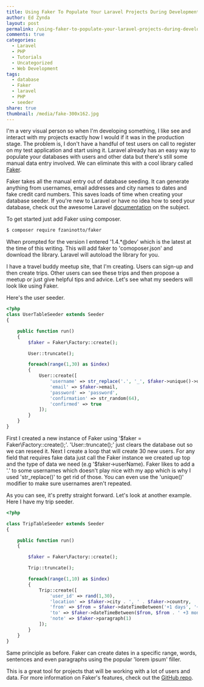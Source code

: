 ```yaml
---
title: Using Faker To Populate Your Laravel Projects During Development
author: Ed Zynda
layout: post
permalink: /using-faker-to-populate-your-laravel-projects-during-development/
comments: true
categories:
  - Laravel
  - PHP
  - Tutorials
  - Uncategorized
  - Web Development
tags:
  - database
  - Faker
  - laravel
  - PHP
  - seeder
share: true
thumbnail: /media/fake-300x162.jpg
---
```

I'm a very visual person so when I'm developing something, I like see and interact with my projects exactly how I would if it was in the production stage. The problem is, I don't have a handful of test users on call to register on my test application and start using it. Laravel already has an easy way to populate your databases with users and other data but there's still some manual data entry involved. We can eliminate this with a cool library called <a href="https://github.com/fzaninotto/Faker" title="Faker on GitHub" target="_blank">Faker</a>.

Faker takes all the manual entry out of database seeding. It can generate anything from usernames, email addresses and city names to dates and fake credit card numbers. This saves loads of time when creating your database seeder. If you're new to Laravel or have no idea how to seed your database, check out the awesome Laravel <a href="http://laravel.com/docs/migrations#database-seeding" title="Laravel - Database Seeding" target="_blank">documentation</a> on the subject.

To get started just add Faker using composer.

```bash  
$ composer require fzaninotto/faker  
```

When prompted for the version I entered '1.4.*@dev' which is the latest at the time of this writing. This will add faker to 'comoposer.json' and download the library. Laravel will autoload the library for you.

I have a travel buddy meetup site, that I'm creating. Users can sign-up and then create trips. Other users can see these trips and then propose a meetup or just give helpful tips and advice. Let's see what my seeders will look like using Faker.

Here's the user seeder.

```php  
<?php
class UserTableSeeder extends Seeder 
{

    public function run()  
    {  
        $faker = Faker\Factory::create();

        User::truncate();

        foreach(range(1,30) as $index)  
        {  
            User::create([  
                'username' => str_replace('.', '_', $faker->unique()->userName),  
                'email' => $faker->email,  
                'password' => 'password',  
                'confirmation' => str_random(64),  
                'confirmed' => true  
            ]);  
        }
    }
}  
```

First I created a new instance of Faker using '$faker = Faker\Factory::create();'. 'User::truncate();' just clears the database out so we can reseed it. Next I create a loop that will create 30 new users. For any field that requires fake data just call the Faker instance we created up top and the type of data we need (e.g '$faker->userName). Faker likes to add a '.' to some usernames which doesn't play nice with my app which is why I used 'str_replace()' to get rid of those. You can even use the 'unique()' modifier to make sure usernames aren't repeated.

As you can see, it's pretty straight forward. Let's look at another example. Here I have my trip seeder.

```php  
<?php 

class TripTableSeeder extends Seeder 
{

    public function run()  
    {

        $faker = Faker\Factory::create();

        Trip::truncate();

        foreach(range(1,10) as $index)  
        {  
            Trip::create([  
                'user_id' => rand(1,30),  
                'location' => $faker->city . ', ' . $faker->country,  
                'from' => $from = $faker->dateTimeBetween('+1 days', '+2 years')->format('m/d/Y'),  
                'to' => $faker->dateTimeBetween($from, $from . ' +3 months')->format('m/d/Y'),  
                'note' => $faker->paragraph(1)  
            ]);  
        }  
    }  
}  
```

Same principle as before. Faker can create dates in a specific range, words, sentences and even paragraphs using the popular 'lorem ipsum' filler.

This is a great tool for projects that will be working with a lot of users and data. For more information on Faker's features, check out the <a href="https://github.com/fzaninotto/Faker" title="Faker on GitHub" target="_blank">GitHub repo</a>.

 [1]: http://www.edzynda.com/media/fake.jpg
